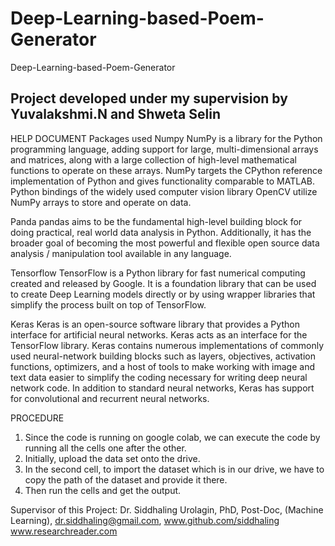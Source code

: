 # Deep-Learning-based-Poem-Generator
Deep-Learning-based-Poem-Generator
## Project developed under my supervision by Yuvalakshmi.N and Shweta Selin


HELP DOCUMENT
Packages used
Numpy
NumPy is a library for the Python programming language, adding support for large,
multi-dimensional arrays and matrices, along with a large collection of high-level
mathematical functions to operate on these arrays.
NumPy targets the CPython reference implementation of Python and gives functionality
comparable to MATLAB. Python bindings of the widely used computer vision library
OpenCV utilize NumPy arrays to store and operate on data.

Panda
pandas aims to be the fundamental high-level building block for doing practical, real
world data analysis in Python. Additionally, it has the broader goal of becoming the most
powerful and flexible open source data analysis / manipulation tool available in any
language.

Tensorflow
TensorFlow is a Python library for fast numerical computing created and released by
Google. It is a foundation library that can be used to create Deep Learning models
directly or by using wrapper libraries that simplify the process built on top of TensorFlow.

Keras
Keras is an open-source software library that provides a Python interface for artificial
neural networks. Keras acts as an interface for the TensorFlow library.
Keras contains numerous implementations of commonly used neural-network building
blocks such as layers, objectives, activation functions, optimizers, and a host of tools to
make working with image and text data easier to simplify the coding necessary for
writing deep neural network code. In addition to standard neural networks, Keras has
support for convolutional and recurrent neural networks.

PROCEDURE
1. Since the code is running on google colab, we can execute the code by running
all the cells one after the other.
2. Initially, upload the data set onto the drive.
3. In the second cell, to import the dataset which is in our drive, we have to copy the
path of the dataset and provide it there.
4. Then run the cells and get the output.

Supervisor of this Project:
Dr. Siddhaling Urolagin,
PhD, Post-Doc, (Machine Learning),
dr.siddhaling@gmail.com,
www.github.com/siddhaling
www.researchreader.com
